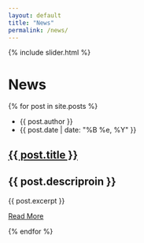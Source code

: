 ```yaml
---
layout: default
title: "News"
permalink: /news/
---
```

{% include slider.html %}

<h1 class="title-page">News</h1>

<div class="posts">
  {% for post in site.posts %}
    <article class="post">
    <div class="blog-card">
    <div class="meta">
      <div class="photo" style="background-image: url( {{ post.images }} )"></div>
      <ul class="details">
        <li class="author">{{ post.author }}</li>
        <li class="date">{{ post.date | date: "%B %e, %Y" }}</li>
      </ul>
    </div>
    <div class="description">
      <h1><a href="{{ site.baseurl }}{{ post.url }}">{{ post.title }}</a></h1>
      <h2>{{ post.descriproin }}</h2>
      <p> {{ post.excerpt }} </p>
      <p class="read-more">
         <a href="{{ site.baseurl }}{{ post.url }}">Read More</a>
      </p>
    </div>
    </div>
    </article>
  {% endfor %}